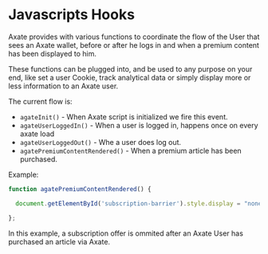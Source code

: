 # Javascripts Hooks

Axate provides with various functions to coordinate the flow of the User that sees an Axate wallet, before or after he logs in and when a premium content has been displayed to him.

These functions can be plugged into, and be used to any purpose on your end, like set a user Cookie, track analytical data or simply display more or less information to an Axate user.

The current flow is:

* `agateInit()` - When Axate script is initialized we fire this event.
* `agateUserLoggedIn()` - When a user is logged in, happens once on every axate load
* `agateUserLoggedOut()` - Whe a user does log out.
* `agatePremiumContentRendered()` - When a premium article has been purchased.

Example: 

```js
function agatePremiumContentRendered() {

  document.getElementById('subscription-barrier').style.display = "none";

};
```
In this example, a subscription offer is ommited after an Axate User has purchased an article via Axate.
